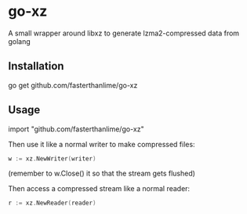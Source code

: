 # go-xz

A small wrapper around libxz to generate lzma2-compressed data from golang

## Installation

go get github.com/fasterthanlime/go-xz

## Usage

import "github.com/fasterthanlime/go-xz"

Then use it like a normal writer to make compressed files:

```go
w := xz.NewWriter(writer)
```

(remember to w.Close() it so that the stream gets flushed)

Then access a compressed stream like a normal reader:

```go
r := xz.NewReader(reader)
```
